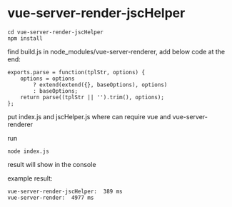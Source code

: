 # vue-server-render-jscHelper

```
cd vue-server-render-jscHelper
npm install
```

find build.js in node_modules/vue-server-renderer, add below code at the end:

```
exports.parse = function(tplStr, options) {
    options = options
        ? extend(extend({}, baseOptions), options)
        : baseOptions;
    return parse((tplStr || '').trim(), options);
};
```

put index.js and jscHelper.js where can require vue and vue-server-renderer

run 
```
node index.js
```

result will show in the console

example result:

```
vue-server-render-jscHelper:  389 ms
vue-server-render:  4977 ms
```
